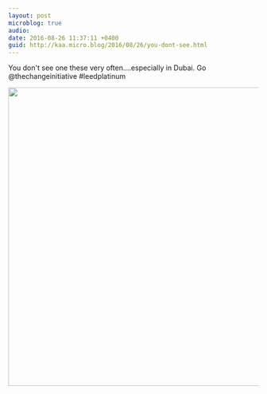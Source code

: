 ```yaml
---
layout: post
microblog: true
audio: 
date: 2016-08-26 11:37:11 +0400
guid: http://kaa.micro.blog/2016/08/26/you-dont-see.html
---
```

You don't see one these very often....especially in Dubai. Go @thechangeinitiative #leedplatinum

<img src="https://www.kaa.bz/uploads/2018/9508833fc2.jpg" width="600" height="600" />
